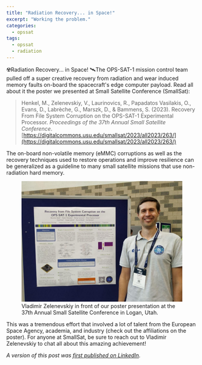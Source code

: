 ```yaml
---
title: "Radiation Recovery... in Space!"
excerpt: "Working the problem."
categories:
  - opssat
tags:
  - opssat
  - radiation
---
```


☢️Radiation Recovery... in Space! 🛰The OPS-SAT-1 mission control team pulled off a super creative recovery from radiation and wear induced memory faults on-board the spacecraft's edge computer payload. Read all about it the poster we presented at Small Satellite Conference (SmallSat):

> Henkel, M., Zelenevskiy, V., Laurinovics, R., Papadatos Vasilakis, O., Evans, D., Labrèche, G., Marszk, D., & Bammens, S. (2023). Recovery From File System Corruption on the OPS-SAT-1 Experimental Processor. *Proceedings of the 37th Annual Small Satellite Conference*. [https://digitalcommons.usu.edu/smallsat/2023/all2023/263/](https://digitalcommons.usu.edu/smallsat/2023/all2023/263/)

The on-board non-volatile memory (eMMC) corruptions as well as the recovery techniques used to restore operations and improve resilience can be generalized as a guideline to many small satellite missions that use non-radiation hard memory.

<figure>
  <a href="/assets/images/posts/2023-08-08/Vladimir_Zelenevskiy_Recovery_from_File_System_Corruption_on_the_OPS-SAT-1_Experimental_Processor.jpg"><img src="/assets/images/posts/2023-08-08/Vladimir_Zelenevskiy_Recovery_from_File_System_Corruption_on_the_OPS-SAT-1_Experimental_Processor.jpg"></a>
  <figcaption>Vladimir Zelenevskiy in front of our poster presentation at the 37th Annual Small Satellite Conference in Logan, Utah.</figcaption>
</figure>

This was a tremendous effort that involved a lot of talent from the European Space Agency, academia, and industry (check out the affiliations on the poster). For anyone at SmallSat, be sure to reach out to Vladimir Zelenevskiy to chat all about this amazing achievement! 

*A version of this post was [first published on LinkedIn](https://www.linkedin.com/posts/georgeslabreche_smallsatellites-utah-paper-activity-7094662989483499520-mEGe/).*